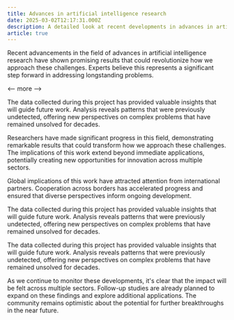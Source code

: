```yaml
---
title: Advances in artificial intelligence research
date: 2025-03-02T12:17:31.000Z
description: A detailed look at recent developments in advances in artificial intelligence research
article: true
---
```

Recent advancements in the field of advances in artificial intelligence research have shown promising results that could revolutionize how we approach these challenges. Experts believe this represents a significant step forward in addressing longstanding problems.

<-- more -->

The data collected during this project has provided valuable insights that will guide future work. Analysis reveals patterns that were previously undetected, offering new perspectives on complex problems that have remained unsolved for decades.

Researchers have made significant progress in this field, demonstrating remarkable results that could transform how we approach these challenges. The implications of this work extend beyond immediate applications, potentially creating new opportunities for innovation across multiple sectors.

Global implications of this work have attracted attention from international partners. Cooperation across borders has accelerated progress and ensured that diverse perspectives inform ongoing development.

The data collected during this project has provided valuable insights that will guide future work. Analysis reveals patterns that were previously undetected, offering new perspectives on complex problems that have remained unsolved for decades.

The data collected during this project has provided valuable insights that will guide future work. Analysis reveals patterns that were previously undetected, offering new perspectives on complex problems that have remained unsolved for decades.

As we continue to monitor these developments, it's clear that the impact will be felt across multiple sectors. Follow-up studies are already planned to expand on these findings and explore additional applications. The community remains optimistic about the potential for further breakthroughs in the near future.
